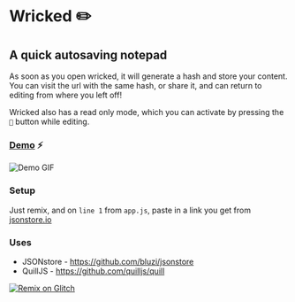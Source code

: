 Wricked ✏️
===================
## A quick autosaving notepad

As soon as you open wricked, it will generate a hash and store your content. You can visit the url with the same hash, or share it, and can return to editing from where you left off!

Wricked also has a read only mode, which you can activate by pressing the `👀` button while editing.


### [Demo](https://jajoosam.tech/w) ⚡

![Demo GIF](https://media.giphy.com/media/DBrAW8etjyndSq1qKo/giphy.gif)

### Setup
Just remix, and on `line 1` from `app.js`, paste in a link you get from [jsonstore.io](https://www.jsonstore.io)

### Uses
- JSONstore - https://github.com/bluzi/jsonstore
- QuillJS - https://github.com/quilljs/quill

[![Remix on Glitch](https://cdn.glitch.com/2703baf2-b643-4da7-ab91-7ee2a2d00b5b%2Fremix-button.svg)](https://glitch.com/edit/#!/remix/wricked)
